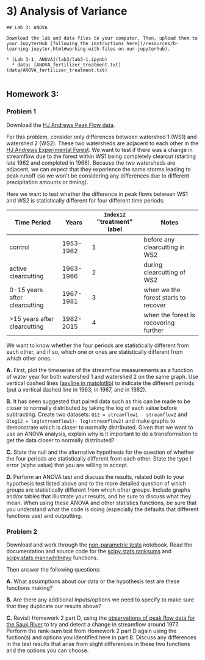 # 3) Analysis of Variance

```note
## Lab 3: ANOVA

Download the lab and data files to your computer. Then, upload them to your JupyterHub [following the instructions here](/resources/b-learning-jupyter.html#working-with-files-on-our-jupyterhub).

* [Lab 3-1: ANOVA](lab3/lab3-1.ipynb)
  * data: [ANOVA_fertilizer_treatment.txt](data/ANOVA_fertilizer_treatment.txt)


```

## Homework 3: 

### Problem 1

Download the [HJ Andrews Peak Flow data](data/HJAndrews_peakflow_WS1_WS2_WS3.xlsx).

For this problem, consider only differences between watershed 1 (WS1) and watershed 2 (WS2). These two watersheds are adjacent to each other in the [HJ Andrews Experimental Forest](https://andrewsforest.oregonstate.edu/). We want to test if there was a change in streamflow due to the forest within WS1 being completely clearcut (starting late 1962 and completed in 1966). Because the two watersheds are adjacent, we can expect that they experience the same storms leading to peak runoff (so we won't be considering any differences due to different precipitation amounts or timing). 

Here we want to test whether the difference in peak flows between WS1 and WS2 is statistically different for four different time periods:

| Time Period | Years | `Index12` "treatment" label | Notes |
| ----------- | --------------- | --------------- | --------------- |
| control | 1953-1962 | 1 | before any clearcutting in WS2 |
| active clearcutting | 1963-1966 | 2 | during clearcutting of WS2 |
| 0-15 years after clearcutting | 1967-1981 | 3 | when we the forest starts to recover |
| >15 years after clearcutting | 1982-2015 | 4 | when the forest is recovering further |

We want to know whether the four periods are statistically different from each other, and if so, which one or ones are statistically different from which other ones.

 **A.** First, plot the timeseries of the streamflow measurements as a function of water year for both watershed 1 and watershed 2 on the same graph. Use vertical dashed lines ([axvline in matplotlib](https://matplotlib.org/3.1.1/api/_as_gen/matplotlib.pyplot.axvline.html)) to indicate the different periods (put a vertical dashed line in 1963, in 1967, and in 1982).
 
 **B.** It has been suggested that paired data such as this can be made to be closer to normally distributed by taking the log of each value before subtracting. Create two datasets: `Q12 = streamflow1 - streamflow2` and `Qlog12 = log(streamflow1)- log(streamflow2)` and make graphs to demonstrate which is closer to normally distributed. Given that we want to use an ANOVA analysis, explain why is it important to do a transformation to get the data closer to normally distributed?
 
 **C.** State the null and the alternative hypothesis for the question of whether the four periods are statistically different from each other. State the type I error (alpha value) that you are willing to accept.
 
 **D.** Perform an ANOVA test and discuss the results, related both to your hypothesis test listed above and to the more detailed question of which groups are statistically different from which other groups. Include graphs and/or tables that illustrate your results, and be sure to discuss what they mean. When using these ANOVA and other statistics functions, be sure that you understand what the code is doing (especially the defaults that different functions use) and outputting.
 
 
### Problem 2

Download and work through the [non-parametric tests](lab3/non-parametric-tests.ipynb) notebook. Read the documentation and source code for the [scipy.stats.ranksums](https://docs.scipy.org/doc/scipy/reference/generated/scipy.stats.ranksums.html) and [scipy.stats.mannwhitneyu](https://docs.scipy.org/doc/scipy/reference/generated/scipy.stats.mannwhitneyu.html) functions.

Then answer the following questions:

**A.** What assumptions about our data or the hypothesis test are these functions making? 

**B.** Are there any additional inputs/options we need to specify to make sure that they duplicate our results above?

**C.** Revisit Homework 2 part D, using the [observations of peak flow data for the Sauk River](data/Sauk_peak_WY1929_2017.xlsx) to try and detect a change in streamflow around 1977. Perform the rank-sum test from Homework 2 part D again using the fuction(s) and options you identified here in part B. Discuss any differences in the test results that arise from slight differences in these two functions and the options you can choose.